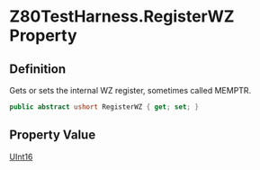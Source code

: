 # Z80TestHarness.RegisterWZ Property
## Definition

Gets or sets the internal WZ register, sometimes called MEMPTR.

```c#
public abstract ushort RegisterWZ { get; set; }
```

## Property Value

[UInt16](https://learn.microsoft.com/en-gb/dotnet/api/System.UInt16)
